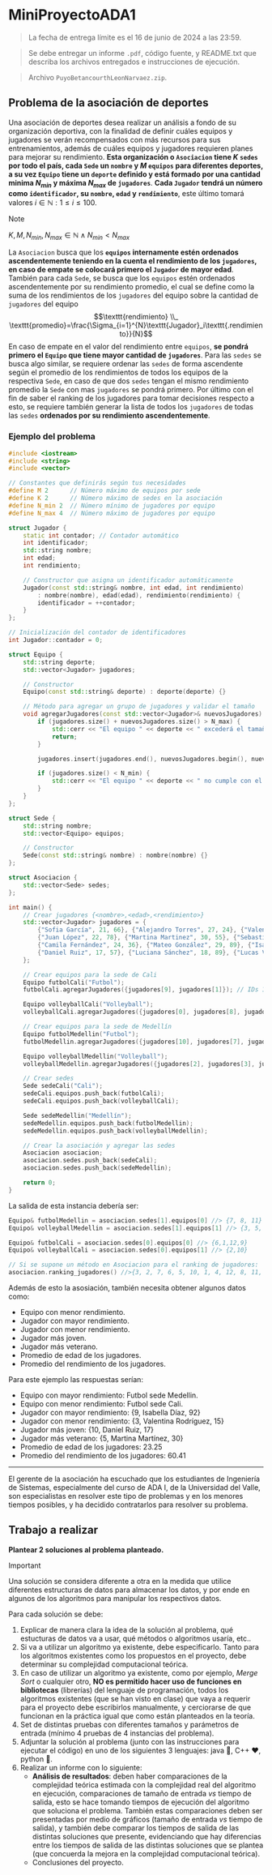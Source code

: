 # MiniProyectoADA1
> La fecha de entrega límite es el 16 de junio de 2024 a las 23:59.

> Se debe entregar un informe `.pdf`, código fuente, y README.txt que describa los archivos entregados e instrucciones de ejecución.

> Archivo `PuyoBetancourthLeonNarvaez.zip`.

## Problema de la asociación de deportes
Una asociación de deportes desea realizar un análisis a fondo de su organización
deportiva, con la finalidad de definir cuáles equipos y jugadores se verán recompensados 
con más recursos para sus entrenamientos, además de cuáles equipos y jugadores requieren 
planes para mejorar su rendimiento. **Esta organización o `Asociacion` tiene $K$ `sedes` por todo el país,
cada `Sede` un `nombre` y $M$ `equipos` para diferentes deportes, a su vez `Equipo` tiene un `deporte` definido 
y está formado por una cantidad minima $N_{min}$ y máxima $N_{max}$ de `jugadores`**. **Cada `Jugador` tendrá un 
número como `identificador`, su `nombre`, `edad` y `rendimiento`**, este último 
tomará valores $i \in \mathbb{N} :1\leqslant i \leqslant 100$.

> [!NOTE]
> $K,M,N_{min},N_{max} \in \mathbb{N} \wedge N_{min} < N_{max}$

La `Asociacion` busca que los **`equipos` internamente estén ordenados ascendentemente 
teniendo en la cuenta el rendimiento de los `jugadores`, en caso de empate se 
colocará primero el `Jugador` de mayor edad**. También para cada `Sede`, se busca
que los `equipos` estén ordenados ascendentemente por su rendimiento promedio, el 
cual se define como la suma de los rendimientos de los `jugadores` del equipo sobre
la cantidad de `jugadores` del equipo 
$$\texttt{rendimiento} \\_ \texttt{promedio}=\frac{\Sigma_{i=1}^{N}\texttt{Jugador}_i\texttt{.rendimiento}}{N}$$
En caso de empate en el valor del rendimiento entre `equipos`, **se pondrá primero el `Equipo` que tiene mayor cantidad 
de `jugadores`**. Para las `sedes` se busca algo similar, se requiere ordenar las `sedes` de forma ascendente 
según el promedio de los rendimientos de todos los equipos de la respectiva `Sede`, en caso de que dos `sedes` 
tengan el mismo rendimiento promedio la `Sede` con mas `jugadores` se pondrá primero. Por último con el fin 
de saber el ranking de los jugadores para tomar decisiones respecto a esto, se requiere también generar la 
lista de todos los `jugadores` de todas las `sedes` **ordenados por su rendimiento ascendentemente**.

### Ejemplo del problema
```C++
#include <iostream>
#include <string>
#include <vector>

// Constantes que definirás según tus necesidades
#define M 2      // Número máximo de equipos por sede
#define K 2      // Número máximo de sedes en la asociación
#define N_min 2  // Número mínimo de jugadores por equipo
#define N_max 4  // Número máximo de jugadores por equipo

struct Jugador {
    static int contador; // Contador automático
    int identificador;
    std::string nombre;
    int edad;
    int rendimiento;

    // Constructor que asigna un identificador automáticamente
    Jugador(const std::string& nombre, int edad, int rendimiento)
        : nombre(nombre), edad(edad), rendimiento(rendimiento) {
        identificador = ++contador;
    }
};

// Inicialización del contador de identificadores
int Jugador::contador = 0;

struct Equipo {
    std::string deporte;
    std::vector<Jugador> jugadores;

    // Constructor
    Equipo(const std::string& deporte) : deporte(deporte) {}

    // Método para agregar un grupo de jugadores y validar el tamaño
    void agregarJugadores(const std::vector<Jugador>& nuevosJugadores) {
        if (jugadores.size() + nuevosJugadores.size() > N_max) {
            std::cerr << "El equipo " << deporte << " excederá el tamaño máximo permitido de jugadores.\n";
            return;
        }

        jugadores.insert(jugadores.end(), nuevosJugadores.begin(), nuevosJugadores.end());

        if (jugadores.size() < N_min) {
            std::cerr << "El equipo " << deporte << " no cumple con el tamaño mínimo requerido de jugadores.\n";
        }
    }
};

struct Sede {
    std::string nombre;
    std::vector<Equipo> equipos;

    // Constructor
    Sede(const std::string& nombre) : nombre(nombre) {}
};

struct Asociacion {
    std::vector<Sede> sedes;
};

int main() {
    // Crear jugadores {<nombre>,<edad>,<rendimiento>}
    std::vector<Jugador> jugadores = {
        {"Sofia García", 21, 66}, {"Alejandro Torres", 27, 24}, {"Valentina Rodriguez", 19, 15},
        {"Juan López", 22, 78}, {"Martina Martinez", 30, 55}, {"Sebastián Pérez", 25, 42},
        {"Camila Fernández", 24, 36}, {"Mateo González", 29, 89}, {"Isabella Díaz", 21, 92},
        {"Daniel Ruiz", 17, 57}, {"Luciana Sánchez", 18, 89}, {"Lucas Vásquez", 26, 82}
    };

    // Crear equipos para la sede de Cali
    Equipo futbolCali("Futbol");
    futbolCali.agregarJugadores({jugadores[9], jugadores[1]}); // IDs 10 y 2

    Equipo volleyballCali("Volleyball");
    volleyballCali.agregarJugadores({jugadores[0], jugadores[8], jugadores[11], jugadores[5]}); // IDs 1, 9, 12 y 6

    // Crear equipos para la sede de Medellín
    Equipo futbolMedellin("Futbol");
    futbolMedellin.agregarJugadores({jugadores[10], jugadores[7], jugadores[6]}); // IDs 11, 8 y 7

    Equipo volleyballMedellin("Volleyball");
    volleyballMedellin.agregarJugadores({jugadores[2], jugadores[3], jugadores[4]}); // IDs 3, 4 y 5

    // Crear sedes
    Sede sedeCali("Cali");
    sedeCali.equipos.push_back(futbolCali);
    sedeCali.equipos.push_back(volleyballCali);

    Sede sedeMedellin("Medellín");
    sedeMedellin.equipos.push_back(futbolMedellin);
    sedeMedellin.equipos.push_back(volleyballMedellin);

    // Crear la asociación y agregar las sedes
    Asociacion asociacion;
    asociacion.sedes.push_back(sedeCali);
    asociacion.sedes.push_back(sedeMedellin);

    return 0;
}

```
La salida de esta instancia debería ser:
```C++
Equipo& futbolMedellin = asociacion.sedes[1].equipos[0] //> {7, 8, 11}
Equipo& volleyballMedellin = asociacion.sedes[1].equipos[1] //> {3, 5, 4}

Equipo& futbolCali = asociacion.sedes[0].equipos[0] //> {6,1,12,9}
Equipo& volleyballCali = asociacion.sedes[0].equipos[1] //> {2,10}

// Si se supone un método en Asociacion para el ranking de jugadores:
asociacion.ranking_jugadores() //>{3, 2, 7, 6, 5, 10, 1, 4, 12, 8, 11, 9}
```
Además de esto la asosiación, también necesita obtener algunos datos como:
* Equipo con menor rendimiento.
* Jugador con mayor rendimiento.
* Jugador con menor rendimiento.
* Jugador más joven.
* Jugador más veterano.
* Promedio de edad de los jugadores.
* Promedio del rendimiento de los jugadores.

Para este ejemplo las respuestas serían:
* Equipo con mayor rendimiento: Futbol sede Medellin.
* Equipo con menor rendimiento: Futbol sede Cali.
* Jugador con mayor rendimiento: {9, Isabella Díaz, 92}
* Jugador con menor rendimiento: {3, Valentina Rodríguez, 15}
* Jugador más joven: {10, Daniel Ruiz, 17}
* Jugador más veterano: {5, Martina Martínez, 30}
* Promedio de edad de los jugadores: 23.25
* Promedio del rendimiento de los jugadores: 60.41

---

El gerente de la asociación ha escuchado que los estudiantes de Ingeniería de
Sistemas, especialmente del curso de ADA I, de la Universidad del Valle, son especialistas 
en resolver este tipo de problemas y en los menores tiempos posibles, 
y ha decidido contratarlos para resolver su problema.

## Trabajo a realizar
**Plantear 2 soluciones al problema planteado.**
> [!IMPORTANT]
>  Una solución se considera diferente a otra en la medida que utilice diferentes estructuras de datos para almacenar los datos, y por ende en algunos de los algoritmos para manipular los respectivos datos.

Para cada solución se debe:
1. Explicar de manera clara la idea de la solución al problema, qué estucturas de datos va a usar, qué métodos o algoritmos usaría, etc..
2. Si va a utilizar un algoritmo ya existente, debe especificarlo. Tanto para los algoritmos existentes como los propuestos en el proyecto, debe determinar su complejidad computacional teórica.
3. En caso de utilizar un algoritmo ya existente, como por ejemplo, *Merge Sort* o cualquier otro, **NO es permitido hacer uso de funciones en bibliotecas** (librerías) del lenguaje de programación, todos los algoritmos existentes (que se han visto en clase) que vaya a requerir para el proyecto debe escribirlos manualmente, y cerciorarse de que funcionan en la práctica igual que como están planteados en la teoría.
4. Set de distintas pruebas con diferentes tamaños y parámetros de entrada (mínimo 4 pruebas de 4 instancias del problema).
5. Adjuntar la solución al problema (junto con las instrucciones para ejecutar el código) en uno de los siguientes 3 lenguajes: java 🤮, C++ ❤️, python 🐍.
6. Realizar un informe con lo siguiente:
   * **Análisis de resultados**: deben haber comparaciones de la complejidad teórica estimada con la complejidad real del algoritmo en ejecución, comparaciones de tamaño de entrada *vs* tiempo de salida, esto se hace tomando tiempos de ejecución del algoritmo que soluciona el problema. También estas comparaciones deben ser presentadas por medio de gráficos (tamaño de entrada *vs* tiempo de salida), y también debe comparar los tiempos de salida de las distintas soluciones que presente, evidenciando que hay diferencias entre los tiempos de salida de las distintas soluciones que se plantea (que concuerda la mejora en la complejidad computacional teórica).
   * Conclusiones del proyecto.
